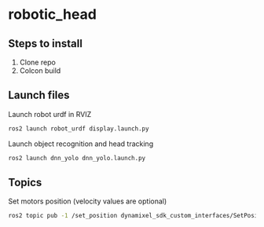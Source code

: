 # robotic_head

## Steps to install
1) Clone repo  
2) Colcon build

## Launch files
Launch robot urdf in RVIZ
```bash
ros2 launch robot_urdf display.launch.py
```
Launch object recognition and head tracking
```bash
ros2 launch dnn_yolo dnn_yolo.launch.py
```
## Topics
Set motors position (velocity values are optional)
```bash
ros2 topic pub -1 /set_position dynamixel_sdk_custom_interfaces/SetPosition "{angle_1: 0, angle_2: 0, velocity_1: 30, velocity_2: 30}"
```
